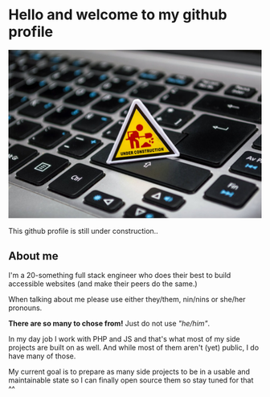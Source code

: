 # Hello and welcome to my github profile

![an "under construction" sign on a macbook keyboard](img/under_construction.jpeg "This profile is still under construction")

This github profile is still under construction..

## About me
I'm a 20-something full stack engineer who does their best to build accessible websites (and make their peers do the same.)

When talking about me please use either they/them, nin/nins or she/her pronouns.

__There are so many to chose from!__ Just do not use _"he/him"_.

In my day job I work with PHP and JS and that's what most of my side projects are built on as well. And while most of them aren't (yet) public, I do have many of those.

My current goal is to prepare as many side projects to be in a usable and maintainable state so I can finally open source them so stay tuned for that ^^